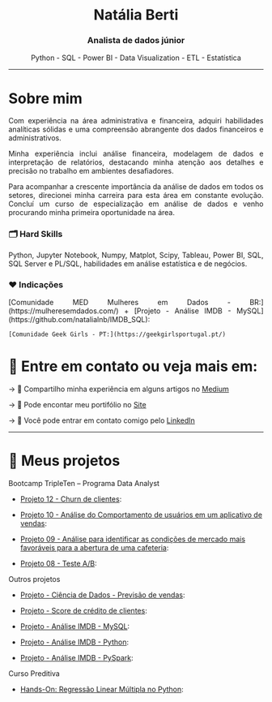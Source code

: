<h1 align="center">Natália Berti</h1>

<h3 align="center">Analista de dados júnior</h3>

<div align="center">Python - SQL - Power BI - Data Visualization - ETL - Estatística</div>

---

<h1 align="left">Sobre mim</h1>
<div align="justify">
  <p>
    Com experiência na área administrativa e financeira, adquiri habilidades analíticas sólidas e uma compreensão abrangente dos dados financeiros e administrativos.
  </p>
  <p>
    Minha experiência inclui análise financeira, modelagem de dados e interpretação de relatórios, destacando minha atenção aos detalhes e precisão no trabalho em ambientes desafiadores.
  </p>
  <p>
    Para acompanhar a crescente importância da análise de dados em todos os setores, direcionei minha carreira para esta área em constante evolução. Concluí um curso de especialização em análise de dados e venho procurando minha primeira oportunidade na área.
  </p>

  <h3>🗂️ Hard Skills</h3>
  <p>
    Python, Jupyter Notebook, Numpy, Matplot, Scipy, Tableau, Power BI, SQL, SQL Server e PL/SQL, habilidades em análise estatística e de negócios.
  </p>

  <h3>❤️ Indicações</h3>
  <p>
    [Comunidade MED Mulheres em Dados - BR:](https://mulheresemdados.com/)
   + [Projeto - Análise IMDB - MySQL](https://github.com/natalialnb/IMDB_SQL):
    
    [Comunidade Geek Girls - PT:](https://geekgirlsportugal.pt/)
  </p>
</div>


<h1 align="left">🎯 Entre em contato ou veja mais em:</h1>

-> 📝 Compartilho minha experiência em alguns artigos no [Medium](https://medium.com/@na_nahas)

-> 🔎 Pode encontar meu portifólio no [Site](https://sites.google.com/view/portflio-natliaberti/p%C3%A1gina-inicial)

-> 💬 Você pode entrar em contato comigo pelo [LinkedIn](https://www.linkedin.com/in/natalia-berti-129b20109//)

---

<h1 align="left">🚀 Meus projetos</h1>

<div align="justify"></a> Bootcamp TripleTen – Programa Data Analyst</h2></div>

+ [Projeto 12 - Churn de clientes](https://github.com/natalialnb/Churn_Clientes/tree/main): 

+ [Projeto 10 - Análise do Comportamento de usuários em um aplicativo de vendas](https://github.com/natalialnb/Projeto_10):
  
+ [Projeto 09 - Análise para identificar as condições de mercado mais favoráveis para a abertura de uma cafeteria](https://github.com/natalialnb/Projeto_09):
  
+ [Projeto 08 - Teste A/B](https://github.com/natalialnb/Teste-A-B/blob/main/Teste%20AB%20-%20Projeto%2008.ipynb):


<div align="justify"></a> Outros projetos </h2></div>

+ [Projeto - Ciência de Dados - Previsão de vendas](https://github.com/natalialnb/previsao_vendas/tree/main):

+ [Projeto - Score de crédito de clientes](https://github.com/natalialnb/projeto_ia):

+ [Projeto - Análise IMDB - MySQL](https://github.com/natalialnb/IMDB_SQL):
  
+ [Projeto - Análise IMDB - Python](https://github.com/natalialnb/Python_IMDB):

+ [Projeto - Análise IMDB - PySpark](https://github.com/natalialnb/Mini-Case-PySpark):


<div align="justify"></a> Curso Preditiva </h2></div>

+ [Hands-On: Regressão Linear Múltipla no Python](https://github.com/natalialnb/Regressao_linear/blob/main/Hands-on_Reg.linear.multipla.ipynb):


